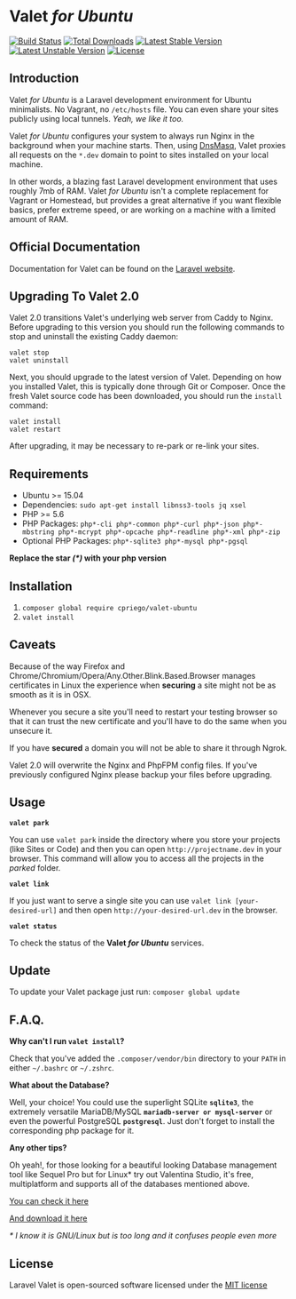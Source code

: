 # Valet *for Ubuntu*

[![Build Status](https://travis-ci.org/cpriego/valet-ubuntu.svg?branch=master)](https://travis-ci.org/cpriego/valet-ubuntu)
[![Total Downloads](https://poser.pugx.org/cpriego/valet-ubuntu/downloads.svg)](https://packagist.org/packages/cpriego/valet-ubuntu)
[![Latest Stable Version](https://poser.pugx.org/cpriego/valet-ubuntu/v/stable.svg)](https://packagist.org/packages/cpriego/valet-ubuntu)
[![Latest Unstable Version](https://poser.pugx.org/cpriego/valet-ubuntu/v/unstable.svg)](https://packagist.org/packages/cpriego/valet-ubuntu)
[![License](https://poser.pugx.org/cpriego/valet-ubuntu/license.svg)](https://packagist.org/packages/cpriego/valet-ubuntu)

## Introduction

Valet *for Ubuntu* is a Laravel development environment for Ubuntu minimalists. No Vagrant, no `/etc/hosts` file. You can even share your sites publicly using local tunnels. _Yeah, we like it too._

Valet *for Ubuntu* configures your system to always run Nginx in the background when your machine starts. Then, using [DnsMasq](https://en.wikipedia.org/wiki/Dnsmasq), Valet proxies all requests on the `*.dev` domain to point to sites installed on your local machine.

In other words, a blazing fast Laravel development environment that uses roughly 7mb of RAM. Valet *for Ubuntu* isn't a complete replacement for Vagrant or Homestead, but provides a great alternative if you want flexible basics, prefer extreme speed, or are working on a machine with a limited amount of RAM.

## Official Documentation

Documentation for Valet can be found on the [Laravel website](https://laravel.com/docs/valet).

## Upgrading To Valet 2.0

Valet 2.0 transitions Valet's underlying web server from Caddy to Nginx. Before upgrading to this version you should run the following commands to stop and uninstall the existing Caddy daemon:

```
valet stop
valet uninstall
```

Next, you should upgrade to the latest version of Valet. Depending on how you installed Valet, this is typically done through Git or Composer. Once the fresh Valet source code has been downloaded, you should run the `install` command:

```
valet install
valet restart
```

After upgrading, it may be necessary to re-park or re-link your sites.

## Requirements

 - Ubuntu >= 15.04
 - Dependencies: `sudo apt-get install libnss3-tools jq xsel`
 - PHP >= 5.6
 - PHP Packages: `php*-cli php*-common php*-curl php*-json php*-mbstring php*-mcrypt php*-opcache php*-readline php*-xml php*-zip`
 - Optional PHP Packages: `php*-sqlite3 php*-mysql php*-pgsql`

**Replace the star _(*)_ with your php version**

## Installation

1. `composer global require cpriego/valet-ubuntu`
2. `valet install`

## Caveats

Because of the way Firefox and Chrome/Chromium/Opera/Any.Other.Blink.Based.Browser manages certificates in Linux the experience when **securing** a site might not be as smooth as it is in OSX.

Whenever you secure a site you'll need to restart your testing browser so that it can trust the new certificate and you'll have to do the same when you unsecure it.

If you have **secured** a domain you will not be able to share it through Ngrok.

Valet 2.0 will overwrite the Nginx and PhpFPM config files. If you've previously configured Nginx please backup your files before upgrading.

## Usage

**`valet park`**

You can use `valet park` inside the directory where you store your projects (like Sites or Code) and then you can open `http://projectname.dev` in your browser. This command will allow you to access all the projects in the *parked* folder.

**`valet link`**

If you just want to serve a single site you can use `valet link [your-desired-url]` and then open `http://your-desired-url.dev` in the browser.

**`valet status`**

To check the status of the **Valet _for Ubuntu_** services.

## Update

To update your Valet package just run: `composer global update`

## F.A.Q.

**Why can't I run `valet install`?**

Check that you've added the `.composer/vendor/bin` directory to your `PATH` in either `~/.bashrc` or `~/.zshrc`.

**What about the Database?**

Well, your choice! You could use the superlight SQLite **`sqlite3`**, the extremely versatile MariaDB/MySQL **`mariadb-server or mysql-server`** or even the powerful PostgreSQL **`postgresql`**. Just don't forget to install the corresponding php package for it.

**Any other tips?**

Oh yeah!, for those looking for a beautiful looking Database management tool like Sequel Pro but for Linux* try out Valentina Studio, it's free, multiplatform and supports all of the databases mentioned above.

[You can check it here](https://www.valentina-db.com/en/valentina-studio-overview)

[And download it here](https://www.valentina-db.com/en/studio/download)

_* I know it is GNU/Linux but is too long and it confuses people even more_

## License

Laravel Valet is open-sourced software licensed under the [MIT license](http://opensource.org/licenses/MIT)
